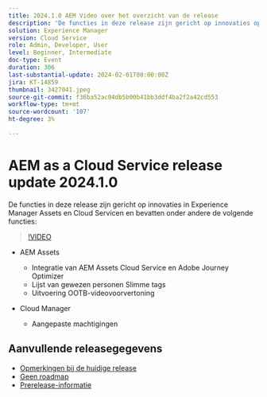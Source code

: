 ```yaml
---
title: 2024.1.0 AEM Video over het overzicht van de release
description: 'De functies in deze release zijn gericht op innovaties op het gebied van Experience Manager Assets en Cloud Service en bevatten de volgende functies:AEM Assets: AEM Assets Cloud Service & Adobe Journey Optimizer Integration Smart Tags Lijst van gewezen personen OOTB Video Preview renditionCloud Manager: Aangepaste machtigingen'
solution: Experience Manager
version: Cloud Service
role: Admin, Developer, User
level: Beginner, Intermediate
doc-type: Event
duration: 306
last-substantial-update: 2024-02-01T00:00:00Z
jira: KT-14859
thumbnail: 3427041.jpeg
source-git-commit: f36ba52ac04db5b00b41bb3ddf4ba2f2a42cd553
workflow-type: tm+mt
source-wordcount: '107'
ht-degree: 3%

---
```



# AEM as a Cloud Service release update 2024.1.0

De functies in deze release zijn gericht op innovaties in Experience Manager Assets en Cloud Servicen en bevatten onder andere de volgende functies:

>[!VIDEO](https://video.tv.adobe.com/v/3427041/?learn=on)

* AEM Assets
   * Integratie van AEM Assets Cloud Service en Adobe Journey Optimizer
   * Lijst van gewezen personen Slimme tags
   * Uitvoering OOTB-videovoorvertoning

* Cloud Manager
   * Aangepaste machtigingen

<!--
Have questions about the release?  Discuss the release in [Experience League Communities](https://adobe.ly/3RPNYZF) -->

## Aanvullende releasegegevens

* [Opmerkingen bij de huidige release](https://experienceleague.adobe.com/docs/experience-manager-cloud-service/content/release-notes/home.html)
* [Geen roadmap](https://experienceleague.adobe.com/docs/experience-manager-release-information/aem-release-updates/update-releases-roadmap.html)
* [Prerelease-informatie](https://experienceleague.adobe.com/docs/experience-manager-cloud-service/content/release-notes/prerelease.html)